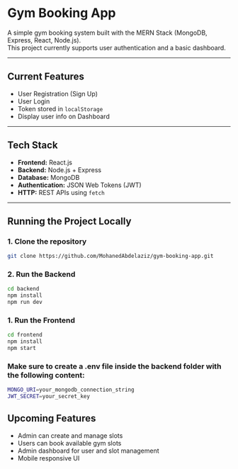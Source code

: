 # Gym Booking App

A simple gym booking system built with the MERN Stack (MongoDB, Express, React, Node.js).  
This project currently supports user authentication and a basic dashboard.

---

## **Current Features**

- User Registration (Sign Up)
- User Login
- Token stored in `localStorage`
- Display user info on Dashboard

---

## **Tech Stack**

- **Frontend:** React.js
- **Backend:** Node.js + Express
- **Database:** MongoDB
- **Authentication:** JSON Web Tokens (JWT)
- **HTTP:** REST APIs using `fetch`

---

## **Running the Project Locally**

### 1. Clone the repository
```bash
git clone https://github.com/MohanedAbdelaziz/gym-booking-app.git
```
### 2. Run the Backend
```bash
cd backend
npm install
npm run dev
```


### 1. Run the Frontend
```bash
cd frontend
npm install
npm start
```

### Make sure to create a .env file inside the backend folder with the following content:
```bash
MONGO_URI=your_mongodb_connection_string
JWT_SECRET=your_secret_key
```

## **Upcoming Features**

- Admin can create and manage slots
- Users can book available gym slots
- Admin dashboard for user and slot management
- Mobile responsive UI

